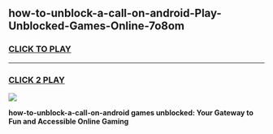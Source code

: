 
## how-to-unblock-a-call-on-android-Play-Unblocked-Games-Online-7o8om
<h3>
<a href="https://premium76.site?title=how-to-unblock-a-call-on-android&ref=25A">CLICK TO PLAY</a></h3>
<hr>

<h3>
<a href="https://premium76.site?title=how-to-unblock-a-call-on-android&ref=25A">CLICK 2 PLAY</a>
  
</h3>

<a href="https://premium76.site?title=how-to-unblock-a-call-on-android&ref=25A"><img src="https://clearcache.store/games.png"></a>


**how-to-unblock-a-call-on-android games unblocked: Your Gateway to Fun and Accessible Online Gaming**

